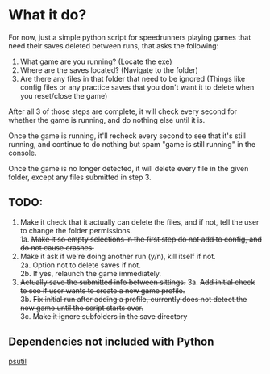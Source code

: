 # What it do?

For now, just a simple python script for speedrunners playing games that need their saves deleted between runs, that asks the following:
1. What game are you running? (Locate the exe)
2. Where are the saves located? (Navigate to the folder)
3. Are there any files in that folder that need to be ignored (Things like config files or any practice saves that you don't want it to delete when you reset/close the game)

After all 3 of those steps are complete, it will check every second for whether the game is running, and do nothing else until it is.

Once the game is running, it'll recheck every second to see that it's still running, and continue to do nothing but spam "game is still running" in the console.

Once the game is no longer detected, it will delete every file in the given folder, except any files submitted in step 3.

## TODO: 

1. Make it check that it actually can delete the files, and if not, tell the user to change the folder permissions.  
1a. ~~Make it so empty selections in the first step do not add to config, and do not cause crashes.~~  
2. Make it ask if we're doing another run (y/n), kill itself if not.  
2a. Option not to delete saves if not.  
2b. If yes, relaunch the game immediately.  
3. ~~Actually save the submitted info between sittings.~~
3a. ~~Add initial check to see if user wants to create a new game profile.~~  
3b. ~~Fix initial run after adding a profile, currently does not detect the new game until the script starts over.~~  
3c. ~~Make it ignore subfolders in the save directory~~

## Dependencies not included with Python
[psutil](https://github.com/giampaolo/psutil)
